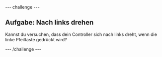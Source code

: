 --- challenge ---
## Aufgabe: Nach links drehen 
Kannst du versuchen, dass dein Controller sich nach links dreht, wenn die linke Pfeiltaste gedrückt wird?




--- /challenge ---